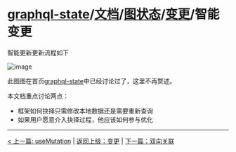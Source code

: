 # [graphql-state](https://github.com/babyfish-ct/graphql-state)/[文档](../README_zh_CN.md)/[图状态](../README_zh_CN.md)/[变更](./README.md)/智能变更

智能更新更新流程如下

![image](https://github.com/babyfish-ct/graphql-state/smart-mutation_zh_CN.png "smart mutation")

此图图在首页[graphql-state](https://github.com/babyfish-ct/graphql-state/README_zh_CN.md)中已经讨论过了，这里不再赘述。

本文档重点讨论两点：

- 框架如何抉择只需修改本地数据还是需要重新查询
- 如果用户愿意介入抉择过程，他应该如何参与优化



--------------------------------

[< 上一篇: useMutation](./useMutation_zh_CN.md) | [返回上级：变更](./README_zh_CN.md) | [下一篇：双向关联](./bidirectional-association_zh_CN.md)
